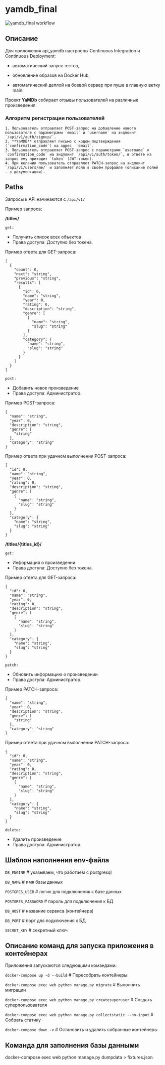 # yamdb_final
![yamdb_final workflow](https://github.com/Amica24/yamdb_final/actions/workflows/yamdb_workflow.yml/badge.svg)

## Описание
Для приложения api_yamdb настроены Continuous Integration и Continuous Deployment:

* автоматический запуск тестов, 

* обновление образов на Docker Hub,

* автоматический деплой на боевой сервер при пуше в главную ветку main.

Проект **YaMDb** собирает отзывы пользователей на различные произведения.

### Алгоритм регистрации пользователей

    1. Пользователь отправляет POST-запрос на добавление нового пользователя с параметрами `email` и `username` на эндпоинт `/api/v1/auth/signup/`.
    2. **YaMDB** отправляет письмо с кодом подтверждения (`confirmation_code`) на адрес  `email`.
    3. Пользователь отправляет POST-запрос с параметрами `username` и `confirmation_code` на эндпоинт `/api/v1/auth/token/`, в ответе на запрос ему приходит `token` (JWT-токен).
    4. При желании пользователь отправляет PATCH-запрос на эндпоинт `/api/v1/users/me/` и заполняет поля в своём профайле (описание полей — в документации).


## Paths

Запросы к API начинаются с `/api/v1/`
      
Пример запроса:


**/titles/**

```
get:
```
* Получить список всех объектов
* Права доступа: Доступно без токена.

Пример ответа для GET-запроса:
```
[
  {
    "count": 0,
    "next": "string",
    "previous": "string",
    "results": [
      {
        "id": 0,
        "name": "string",
        "year": 0,
        "rating": 0,
        "description": "string",
        "genre": [
          {
            "name": "string",
            "slug": "string"
          }
        ],
        "category": {
          "name": "string",
          "slug": "string"
        }
      }
    ]
  }
]
```
```
post:
```
* Добавить новое произведение
* Права доступа: Администратор.

Пример POST-запроса:
```
{
  "name": "string",
  "year": 0,
  "description": "string",
  "genre": [
    "string"
  ],
  "category": "string"
}    
```
Пример ответа при удачном выполнении POST-запроса:
```
{
  "id": 0,
  "name": "string",
  "year": 0,
  "rating": 0,
  "description": "string",
  "genre": [
    {
      "name": "string",
      "slug": "string"
    }
  ],
  "category": {
    "name": "string",
    "slug": "string"
  }
}
```

**/titles/{titles_id}/**


    get:
* Информация о произведении
* Права доступа: Доступно без токена. 

Пример ответа для GET-запроса:
```
{
  "id": 0,
  "name": "string",
  "year": 0,
  "rating": 0,
  "description": "string",
  "genre": [
    {
      "name": "string",
      "slug": "string"
    }
  ],
  "category": {
    "name": "string",
    "slug": "string"
  }
}
```

    patch:
* Обновить информацию о произведении
* Права доступа: Администратор.

Пример PATCH-запроса:
```
{
  "name": "string",
  "year": 0,
  "description": "string",
  "genre": [
    "string"
  ],
  "category": "string"
}
```

Пример ответа при удачном выполнении PATCH-запроса:
```
{
  "id": 0,
  "name": "string",
  "year": 0,
  "rating": 0,
  "description": "string",
  "genre": [
    {
      "name": "string",
      "slug": "string"
    }
  ],
  "category": {
    "name": "string",
    "slug": "string"
  }
}
```
    delete:
* Удалить произведение
* Права доступа: Администратор.

## Шаблон наполнения env-файла

`DB_ENGINE` # указываем, что работаем с postgresql

`DB_NAME` # имя базы данных

`POSTGRES_USER` # логин для подключения к базе данных

`POSTGRES_PASSWORD` # пароль для подключения к БД

`DB_HOST` # название сервиса (контейнера)

`DB_PORT` # порт для подключения к БД

`SECRET_KEY` # секретный ключ

## Описание команд для запуска приложения в контейнерах

Приложения запускаются следующими командами:

`docker-compose up -d --build` # Пересобрать контейнеры

`docker-compose exec web python manage.py migrate` # Выполнить миграции

`docker-compose exec web python manage.py createsuperuser` # Создать суперпользователя

`docker-compose exec web python manage.py collectstatic --no-input` # Собрать статику

`docker-compose down -v` # Остановить и удалить собранные контейнеры

## Команда для заполнения базы данными

docker-compose exec web python manage.py dumpdata > fixtures.json